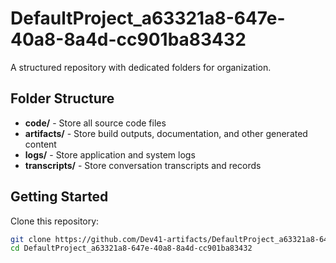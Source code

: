 # DefaultProject_a63321a8-647e-40a8-8a4d-cc901ba83432
A structured repository with dedicated folders for organization.

## Folder Structure

- **code/** - Store all source code files
- **artifacts/** - Store build outputs, documentation, and other generated content
- **logs/** - Store application and system logs
- **transcripts/** - Store conversation transcripts and records

## Getting Started

Clone this repository:
```bash
git clone https://github.com/Dev41-artifacts/DefaultProject_a63321a8-647e-40a8-8a4d-cc901ba83432
cd DefaultProject_a63321a8-647e-40a8-8a4d-cc901ba83432
```
